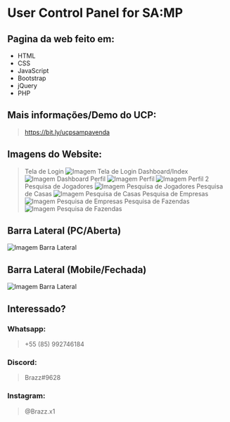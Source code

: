 # User Control Panel for SA:MP

## Pagina da web feito em:
- HTML
- CSS
- JavaScript
- Bootstrap
- jQuery
- PHP
## Mais informações/Demo do UCP:
> https://bit.ly/ucpsampavenda
## Imagens do Website:
> Tela de Login
![Imagem Tela de Login](https://github.com/BrazzDeveloper/samp-ucp/blob/main/images/Screenshot_53.png)
> Dashboard/Index
![Imagem Dashboard](https://github.com/BrazzDeveloper/samp-ucp/blob/main/images/Screenshot_54.png)
> Perfil
![Imagem Perfil](https://github.com/BrazzDeveloper/samp-ucp/blob/main/images/Screenshot_55.png)
![Imagem Perfil 2](https://github.com/BrazzDeveloper/samp-ucp/blob/main/images/Screenshot_56.png)
> Pesquisa de Jogadores
![Imagem Pesquisa de Jogadores](https://github.com/BrazzDeveloper/samp-ucp/blob/main/images/Screenshot_57.png)
> Pesquisa de Casas
![Imagem Pesquisa de Casas](https://github.com/BrazzDeveloper/samp-ucp/blob/main/images/Screenshot_58.png)
> Pesquisa de Empresas
![Imagem Pesquisa de Empresas](https://github.com/BrazzDeveloper/samp-ucp/blob/main/images/Screenshot_59.png)
> Pesquisa de Fazendas
![Imagem Pesquisa de Fazendas](https://github.com/BrazzDeveloper/samp-ucp/blob/main/images/Screenshot_60.png)

## Barra Lateral (PC/Aberta)
![Imagem Barra Lateral](https://github.com/BrazzDeveloper/samp-ucp/blob/main/images/Screenshot_61.png)
## Barra Lateral (Mobile/Fechada)
![Imagem Barra Lateral](https://github.com/BrazzDeveloper/samp-ucp/blob/main/images/Screenshot_62.png)

## Interessado?
### Whatsapp:
> +55 (85) 992746184
### Discord:
> Brazz#9628
### Instagram:
> @Brazz.x1
